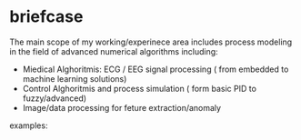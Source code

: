 # briefcase
The main scope of my working/experinece area includes process modeling in the field of advanced numerical algorithms including:
* Miedical Alghoritmis: ECG / EEG signal processing  ( from embedded to machine learning solutions) 
* Control Alghoritmis and process simulation ( form basic PID to fuzzy/advanced)
* Image/data processing for feture extraction/anomaly  


examples:
